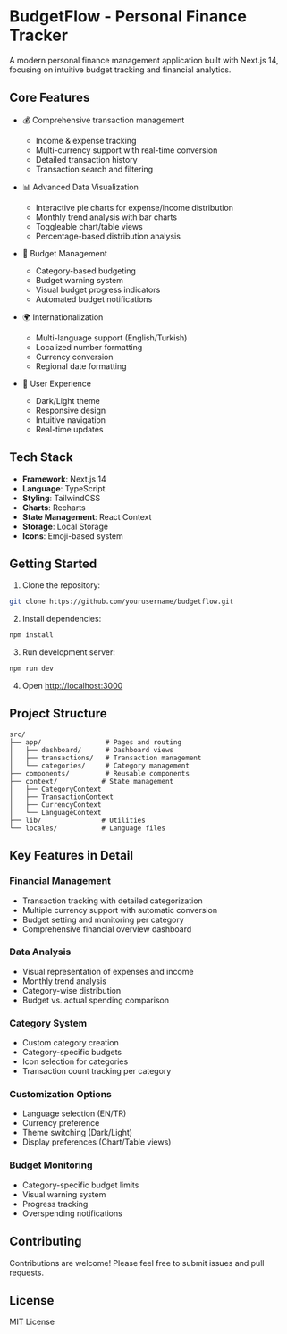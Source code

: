 # BudgetFlow - Personal Finance Tracker

A modern personal finance management application built with Next.js 14, focusing on intuitive budget tracking and financial analytics.

## Core Features

- 💰 Comprehensive transaction management
  - Income & expense tracking
  - Multi-currency support with real-time conversion
  - Detailed transaction history
  - Transaction search and filtering

- 📊 Advanced Data Visualization
  - Interactive pie charts for expense/income distribution
  - Monthly trend analysis with bar charts
  - Toggleable chart/table views
  - Percentage-based distribution analysis

- 🎯 Budget Management
  - Category-based budgeting
  - Budget warning system
  - Visual budget progress indicators
  - Automated budget notifications

- 🌍 Internationalization
  - Multi-language support (English/Turkish)
  - Localized number formatting
  - Currency conversion
  - Regional date formatting

- 🎨 User Experience
  - Dark/Light theme
  - Responsive design
  - Intuitive navigation
  - Real-time updates

## Tech Stack

- **Framework**: Next.js 14
- **Language**: TypeScript
- **Styling**: TailwindCSS
- **Charts**: Recharts
- **State Management**: React Context
- **Storage**: Local Storage
- **Icons**: Emoji-based system

## Getting Started

1. Clone the repository:
```bash
git clone https://github.com/yourusername/budgetflow.git
```

2. Install dependencies:
```bash
npm install
```

3. Run development server:
```bash
npm run dev
```

4. Open [http://localhost:3000](http://localhost:3000)

## Project Structure

```
src/
├── app/                # Pages and routing
│   ├── dashboard/      # Dashboard views
│   ├── transactions/   # Transaction management
│   └── categories/     # Category management
├── components/         # Reusable components
├── context/           # State management
│   ├── CategoryContext
│   ├── TransactionContext
│   ├── CurrencyContext
│   └── LanguageContext
├── lib/               # Utilities
└── locales/           # Language files
```

## Key Features in Detail

### Financial Management
- Transaction tracking with detailed categorization
- Multiple currency support with automatic conversion
- Budget setting and monitoring per category
- Comprehensive financial overview dashboard

### Data Analysis
- Visual representation of expenses and income
- Monthly trend analysis
- Category-wise distribution
- Budget vs. actual spending comparison

### Category System
- Custom category creation
- Category-specific budgets
- Icon selection for categories
- Transaction count tracking per category

### Customization Options
- Language selection (EN/TR)
- Currency preference
- Theme switching (Dark/Light)
- Display preferences (Chart/Table views)

### Budget Monitoring
- Category-specific budget limits
- Visual warning system
- Progress tracking
- Overspending notifications

## Contributing

Contributions are welcome! Please feel free to submit issues and pull requests.

## License

MIT License